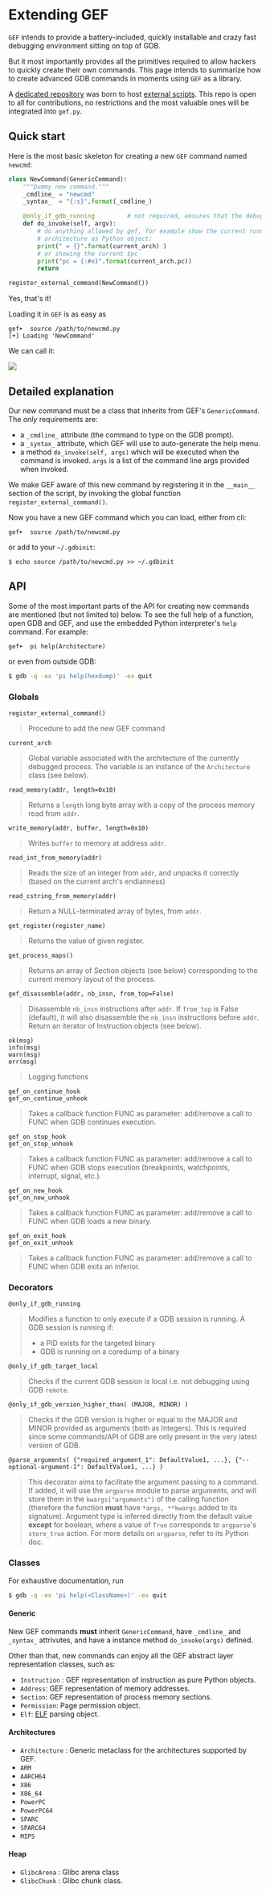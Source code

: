 # Extending GEF #

`GEF` intends to provide a battery-included, quickly installable and crazy fast
debugging environment sitting on top of GDB.

But it most importantly provides all the primitives required to allow hackers to
quickly create their own commands. This page intends to summarize how to
create advanced GDB commands in moments using `GEF` as a library.

A [dedicated repository](https://github.com/hugsy/gef-extras) was born to host
[external scripts](https://github.com/hugsy/gef-extras/tree/master/scripts). This
repo is open to all for contributions, no restrictions and the most valuable
ones will be integrated into `gef.py`.

## Quick start ##

Here is the most basic skeleton for creating a new `GEF` command named `newcmd`:

```python
class NewCommand(GenericCommand):
    """Dummy new command."""
    _cmdline_ = "newcmd"
    _syntax_  = "{:s}".format(_cmdline_)

    @only_if_gdb_running         # not required, ensures that the debug session is started
    def do_invoke(self, argv):
        # do anything allowed by gef, for example show the current running
        # architecture as Python object:
        print(" = {}".format(current_arch) )
        # or showing the current $pc
        print("pc = {:#x}".format(current_arch.pc))
        return

register_external_command(NewCommand())
```

Yes, that's it!

Loading it in `GEF` is as easy as
```
gef➤  source /path/to/newcmd.py
[+] Loading 'NewCommand'
```

We can call it:

![](https://camo.githubusercontent.com/d41c1c0c0267916f4749800906d201fe5d328db5/687474703a2f2f692e696d6775722e636f6d2f306734416543622e706e67)


## Detailed explanation ##

Our new command must be a class that inherits from GEF's `GenericCommand`. The
*only* requirements are:

 * a `_cmdline_` attribute (the command to type on the GDB prompt).
 * a `_syntax_` attribute, which GEF will use to auto-generate the help menu.
 * a method `do_invoke(self, args)` which will be executed when the command
   is invoked. `args` is a list of the command line args provided when invoked.

We make GEF aware of this new command by registering it in the `__main__`
section of the script, by invoking the global function
`register_external_command()`.

Now you have a new GEF command which you can load, either from cli:
```
gef➤  source /path/to/newcmd.py
```
or add to your `~/.gdbinit`:
```
$ echo source /path/to/newcmd.py >> ~/.gdbinit
```

## API ##

Some of the most important parts of the API for creating new commands are
mentioned (but not limited to) below. To see the full help of a function, open
GDB and GEF, and use the embedded Python interpreter's `help` command. For
example:

```
gef➤  pi help(Architecture)
```

or even from outside GDB:

```bash
$ gdb -q -ex 'pi help(hexdump)' -ex quit
```


### Globals ###

```
register_external_command()
```
> Procedure to add the new GEF command


```
current_arch
```
> Global variable associated with the architecture of the currently debugged
> process. The variable is an instance of the `Architecture` class (see below).

```
read_memory(addr, length=0x10)
```
> Returns a `length` long byte array with a copy of the process memory read
> from `addr`.

```
write_memory(addr, buffer, length=0x10)
```
> Writes `buffer` to memory at address `addr`.


```
read_int_from_memory(addr)
```
> Reads the size of an integer from `addr`, and unpacks it correctly (based on
> the current arch's endianness)

```
read_cstring_from_memory(addr)
```
> Return a NULL-terminated array of bytes, from `addr`.


```
get_register(register_name)
```
> Returns the value of given register.


```
get_process_maps()
```
> Returns an array of Section objects (see below) corresponding to the current
> memory layout of the process.


```
gef_disassemble(addr, nb_insn, from_top=False)
```
> Disassemble `nb_insn` instructions after `addr`. If `from_top` is False
> (default), it will also disassemble the `nb_insn` instructions before `addr`.
> Return an iterator of Instruction objects (see below).


```
ok(msg)
info(msg)
warn(msg)
err(msg)
```
> Logging functions


```
gef_on_continue_hook
gef_on_continue_unhook
```
> Takes a callback function FUNC as parameter: add/remove a call to FUNC
> when GDB continues execution.

```
gef_on_stop_hook
gef_on_stop_unhook
```
> Takes a callback function FUNC as parameter: add/remove a call to FUNC
> when GDB stops execution (breakpoints, watchpoints, interrupt, signal, etc.).

```
gef_on_new_hook
gef_on_new_unhook
```
> Takes a callback function FUNC as parameter: add/remove a call to FUNC
> when GDB loads a new binary.

```
gef_on_exit_hook
gef_on_exit_unhook
```
> Takes a callback function FUNC as parameter: add/remove a call to FUNC
> when GDB exits an inferior.


### Decorators ###

```
@only_if_gdb_running
```
> Modifies a function to only execute if a GDB session is running. A GDB
> session is running if:
>
> * a PID exists for the targeted binary
> * GDB is running on a coredump of a binary


```
@only_if_gdb_target_local
```
> Checks if the current GDB session is local i.e. not debugging using GDB
> `remote`.


```
@only_if_gdb_version_higher_than( (MAJOR, MINOR) )
```
> Checks if the GDB version is higher or equal to the MAJOR and MINOR provided
> as arguments (both as Integers). This is required since some commands/API of
> GDB are only present in the very latest version of GDB.


```
@parse_arguments( {"required_argument_1": DefaultValue1, ...}, {"--optional-argument-1": DefaultValue1, ...} )
```
> This decorator aims to facilitate the argument passing to a command. If added, it will use
> the `argparse` module to parse arguments, and will store them in the `kwargs["arguments"]` of
> the calling function (therefore the function **must** have `*args, **kwargs` added to its
> signature). Argument type is inferred directly from the default value **except** for boolean,
> where a value of `True` corresponds to `argparse`'s `store_true` action. For more details on
> `argparse`, refer to its Python doc.


### Classes ###

For exhaustive documentation, run
```bash
$ gdb -q -ex 'pi help(<ClassName>)' -ex quit
```

#### Generic ####

New GEF commands **must** inherit `GenericCommand`, have `_cmdline_` and
`_syntax_` attrivutes, and have a instance method `do_invoke(args)` defined.

Other than that, new commands can enjoy all the GEF abstract layer
representation classes, such as:

 * `Instruction` : GEF representation of instruction as pure Python objects.
 * `Address`: GEF representation of memory addresses.
 * `Section`: GEF representation of process memory sections.
 * `Permission`: Page permission object.
 * `Elf`: [ELF](http://www.skyfree.org/linux/references/ELF_Format.pdf) parsing
   object.

#### Architectures ####

 * `Architecture`  : Generic metaclass for the architectures supported by GEF.
 * `ARM`
 * `AARCH64`
 * `X86`
 * `X86_64`
 * `PowerPC`
 * `PowerPC64`
 * `SPARC`
 * `SPARC64`
 * `MIPS`


#### Heap ####

 * `GlibcArena` : Glibc arena class
 * `GlibcChunk` : Glibc chunk class.
